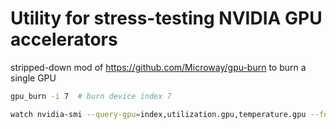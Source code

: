 # Utility for stress-testing NVIDIA GPU accelerators

stripped-down mod of https://github.com/Microway/gpu-burn to burn a single GPU

```sh
gpu_burn -i 7  # burn device index 7
```

```sh
watch nvidia-smi --query-gpu=index,utilization.gpu,temperature.gpu --format=csv
```

